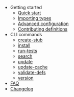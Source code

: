 - Getting started
  - [Quick start](quickstart.md)
  - [Importing types](usage.md)
  - [Advanced configuration](advanced.md)
  - [Contributing definitions](contributing.md)
- CLI commands
  - [create-stub](stub.md)
  - [install](install.md)
  - [run-tests](tests.md)
  - [search](search.md)
  - [update](update.md)
  - [update-cache](cache.md)
  - [validate-defs](validate.md)
  - [version](version.md)
- [FAQ](faq.md)
- [Changelog](changelog.md)
